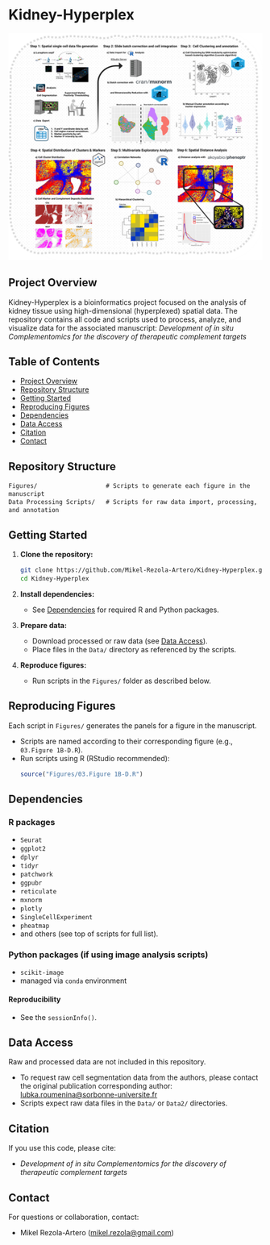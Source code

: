 # Kidney-Hyperplex
<img src="Summary_Pipeline.png" alt="Summary Analytical Pipeline" width="1000"/>

## Project Overview

Kidney-Hyperplex is a bioinformatics project focused on the analysis of kidney tissue using high-dimensional (hyperplexed) spatial data. 
The repository contains all code and scripts used to process, analyze, and visualize data for the associated manuscript: *Development of in situ Complementomics for the discovery of therapeutic complement targets*

## Table of Contents
- [Project Overview](#project-overview)
- [Repository Structure](#repository-structure)
- [Getting Started](#getting-started)
- [Reproducing Figures](#reproducing-figures)
- [Dependencies](#dependencies)
- [Data Access](#data-access)
- [Citation](#citation)
- [Contact](#contact)

## Repository Structure

```
Figures/                   # Scripts to generate each figure in the manuscript
Data Processing Scripts/   # Scripts for raw data import, processing, and annotation
```

## Getting Started

1. **Clone the repository:**
   ```bash
   git clone https://github.com/Mikel-Rezola-Artero/Kidney-Hyperplex.git
   cd Kidney-Hyperplex
   ```

2. **Install dependencies:**
   - See [Dependencies](#dependencies) for required R and Python packages.

3. **Prepare data:**
   - Download processed or raw data (see [Data Access](#data-access)).
   - Place files in the `Data/` directory as referenced by the scripts.

4. **Reproduce figures:**
   - Run scripts in the `Figures/` folder as described below.

## Reproducing Figures

Each script in `Figures/` generates the panels for a figure in the manuscript.
- Scripts are named according to their corresponding figure (e.g., `03.Figure 1B-D.R`).
- Run scripts using R (RStudio recommended):
   ```R
   source("Figures/03.Figure 1B-D.R")
   ```
   
## Dependencies

### R packages
- `Seurat`
- `ggplot2`
- `dplyr`
- `tidyr`
- `patchwork`
- `ggpubr`
- `reticulate`
- `mxnorm`
- `plotly`
- `SingleCellExperiment`
- `pheatmap`
- and others (see top of scripts for full list).

### Python packages (if using image analysis scripts)
- `scikit-image`
- managed via `conda` environment

#### Reproducibility
- See the `sessionInfo()`.

## Data Access

Raw and processed data are not included in this repository.
- To request raw cell segmentation data from the authors, please contact the original publication corresponding author: lubka.roumenina@sorbonne-universite.fr
- Scripts expect raw data files in the `Data/` or `Data2/` directories.

## Citation

If you use this code, please cite:
- *Development of in situ Complementomics for the discovery of therapeutic complement targets*

## Contact

For questions or collaboration, contact:
- Mikel Rezola-Artero (mikel.rezola@gmail.com)
